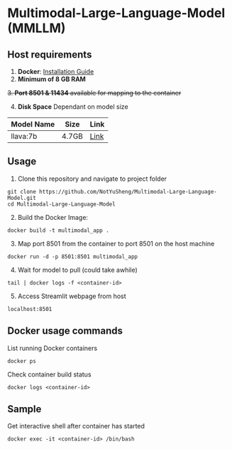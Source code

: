 # Multimodal-Large-Language-Model (MMLLM)

## Host requirements
1. **Docker**: [Installation Guide](https://docs.docker.com/engine/install/)
2. **Minimum of 8 GB RAM**

~~3. **Port 8501 & 11434** available for mapping to the container~~

4. **Disk Space** Dependant on model size

| Model Name | Size | Link |
| --- | --- | --- |
| llava:7b | 4.7GB | [Link](https://www.ollama.com/library/llava:7b) |

## Usage
1.  Clone this repository and navigate to project folder
```
git clone https://github.com/NotYuSheng/Multimodal-Large-Language-Model.git
cd Multimodal-Large-Language-Model
```

2.  Build the Docker Image:
```
docker build -t multimodal_app .
```

3.  Map port 8501 from the container to port 8501 on the host machine
```
docker run -d -p 8501:8501 multimodal_app
```

4.  Wait for model to pull (could take awhile)
```  
tail | docker logs -f <container-id>
```

5.  Access Streamlit webpage from host
```
localhost:8501
```

## Docker usage commands
List running Docker containers
```
docker ps
```

Check container build status
```
docker logs <container-id>
```

## Sample

Get interactive shell after container has started
```
docker exec -it <container-id> /bin/bash
```
